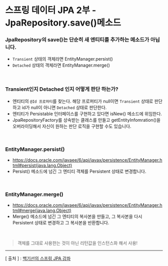 스프링 데이터 JPA 2부 - JpaRepository.save()메소드
===

### JpaRepository의 save()는 단순히 새 엔티티를 추가하는 메소드가 아닙니다.
+	`Transient` 상태의 객체라면 EntityManager.persist()
+	`Detached` 상태의 객체라면 EntityManager.merge()

<br/>

### Transient인지 Detached 인지 어떻게 판단 하는가?
+	엔티티의 `@Id 프로퍼티`를 찾는다. 해당 프로퍼티가 null이면 `Transient` 상태로 판단하고 id가 null이 아니면 `Detached` 상태로 판단한다.
+	엔티티가 Persistable 인터페이스를 구현하고 있다면 isNew() 메소드에 위임한다.
+	JpaRepositoryFactory를 상속받는 클래스를 만들고 getEntityInfomration()을 오버라이딩해서 자신이 원하는 판단 로직을 구현할 수도 있습니다.

<br/>

### EntityManager.persist()
+	https://docs.oracle.com/javaee/6/api/javax/persistence/EntityManager.html#persist(java.lang.Object)
+	Persist() 메소드에 넘긴 그 엔티티 객체를 Persistent 상태로 변경합니다.

<br/>

### EntityManager.merge()
+	https://docs.oracle.com/javaee/6/api/javax/persistence/EntityManager.html#merge(java.lang.Object)
+	Merge() 메소드에 넘긴 그 엔티티의 복사본을 만들고, 그 복사본을 다시 Persistent 상태로 변경하고 그 복사본을 반환합니다.

<br/>

> 객체를 그대로 사용한는 것이 아닌 리턴값을 인스턴스화 해서 사용!

---
[ 출처 ] : [백기선의 스프링 JPA 강좌](https://www.inflearn.com/course/%EC%8A%A4%ED%94%84%EB%A7%81-%EB%8D%B0%EC%9D%B4%ED%84%B0-jpa)
